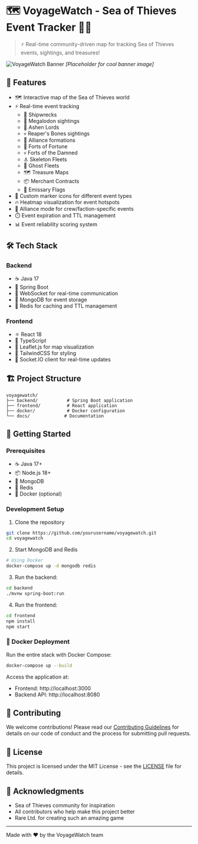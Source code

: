 # 🗺️ VoyageWatch - Sea of Thieves Event Tracker 🏴‍☠️

> ⚡ Real-time community-driven map for tracking Sea of Thieves events, sightings, and treasures!

![VoyageWatch Banner](https://i.imgur.com/placeholder.png) *[Placeholder for cool banner image]*

## 🌟 Features

- 🗺️ Interactive map of the Sea of Thieves world
- ⚡ Real-time event tracking
  - 🚢 Shipwrecks
  - 🦈 Megalodon sightings
  - 👑 Ashen Lords
  - 💀 Reaper's Bones sightings
  - 🤝 Alliance formations
  - 🏰 Forts of Fortune
  - 💀 Forts of the Damned
  - ⚓ Skeleton Fleets
  - 👻 Ghost Fleets
  - 🗺️ Treasure Maps
  - 📦 Merchant Contracts
  - 🏴 Emissary Flags
- 🎯 Custom marker icons for different event types
- 🔥 Heatmap visualization for event hotspots
- 👥 Alliance mode for crew/faction-specific events
- ⏱️ Event expiration and TTL management
- 📊 Event reliability scoring system

## 🛠️ Tech Stack

### Backend
- ☕ Java 17
- 🌱 Spring Boot
- 🔌 WebSocket for real-time communication
- 🍃 MongoDB for event storage
- 🔴 Redis for caching and TTL management

### Frontend
- ⚛️ React 18
- 📘 TypeScript
- 🍃 Leaflet.js for map visualization
- 🎨 TailwindCSS for styling
- 🔌 Socket.IO client for real-time updates

## 🏗️ Project Structure

```
voyagewatch/
├── backend/           # Spring Boot application
├── frontend/          # React application
├── docker/            # Docker configuration
└── docs/             # Documentation
```

## 🚀 Getting Started

### Prerequisites
- ☕ Java 17+
- 📦 Node.js 18+
- 🍃 MongoDB
- 🔴 Redis
- 🐳 Docker (optional)

### Development Setup

1. Clone the repository
```bash
git clone https://github.com/yourusername/voyagewatch.git
cd voyagewatch
```

2. Start MongoDB and Redis
```bash
# Using Docker
docker-compose up -d mongodb redis
```

3. Run the backend:
```bash
cd backend
./mvnw spring-boot:run
```

4. Run the frontend:
```bash
cd frontend
npm install
npm start
```

### 🐳 Docker Deployment

Run the entire stack with Docker Compose:
```bash
docker-compose up --build
```

Access the application at:
- Frontend: http://localhost:3000
- Backend API: http://localhost:8080

## 🤝 Contributing

We welcome contributions! Please read our [Contributing Guidelines](CONTRIBUTING.md) for details on our code of conduct and the process for submitting pull requests.

## 📝 License

This project is licensed under the MIT License - see the [LICENSE](LICENSE) file for details.

## 🙏 Acknowledgments

- Sea of Thieves community for inspiration
- All contributors who help make this project better
- Rare Ltd. for creating such an amazing game

---

Made with ❤️ by the VoyageWatch team